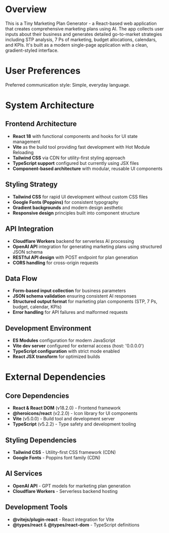 # Overview

This is a Tiny Marketing Plan Generator - a React-based web application that creates comprehensive marketing plans using AI. The app collects user inputs about their business and generates detailed go-to-market strategies including STP analysis, 7 Ps of marketing, budget allocations, calendars, and KPIs. It's built as a modern single-page application with a clean, gradient-styled interface.

# User Preferences

Preferred communication style: Simple, everyday language.

# System Architecture

## Frontend Architecture
- **React 18** with functional components and hooks for UI state management
- **Vite** as the build tool providing fast development with Hot Module Reloading
- **Tailwind CSS** via CDN for utility-first styling approach
- **TypeScript support** configured but currently using JSX files
- **Component-based architecture** with modular, reusable UI components

## Styling Strategy
- **Tailwind CSS** for rapid UI development without custom CSS files
- **Google Fonts (Poppins)** for consistent typography
- **Gradient backgrounds** and modern design aesthetic
- **Responsive design** principles built into component structure

## API Integration
- **Cloudflare Workers** backend for serverless AI processing
- **OpenAI API** integration for generating marketing plans using structured JSON schema
- **RESTful API design** with POST endpoint for plan generation
- **CORS handling** for cross-origin requests

## Data Flow
- **Form-based input collection** for business parameters
- **JSON schema validation** ensuring consistent AI responses
- **Structured output format** for marketing plan components (STP, 7 Ps, budget, calendar, KPIs)
- **Error handling** for API failures and malformed requests

## Development Environment
- **ES Modules** configuration for modern JavaScript
- **Vite dev server** configured for external access (host: '0.0.0.0')
- **TypeScript configuration** with strict mode enabled
- **React JSX transform** for optimized builds

# External Dependencies

## Core Dependencies
- **React & React DOM** (v18.2.0) - Frontend framework
- **@heroicons/react** (v2.2.0) - Icon library for UI components
- **Vite** (v5.0.0) - Build tool and development server
- **TypeScript** (v5.2.2) - Type safety and development tooling

## Styling Dependencies
- **Tailwind CSS** - Utility-first CSS framework (CDN)
- **Google Fonts** - Poppins font family (CDN)

## AI Services
- **OpenAI API** - GPT models for marketing plan generation
- **Cloudflare Workers** - Serverless backend hosting

## Development Tools
- **@vitejs/plugin-react** - React integration for Vite
- **@types/react** & **@types/react-dom** - TypeScript definitions